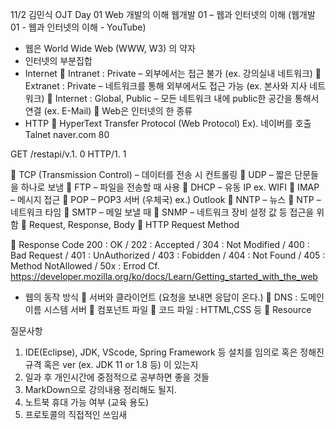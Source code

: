 11/2 김민식 OJT Day 01 
Web 개발의 이해
웹개발 01 – 웹과 인터넷의 이해 (웹개발 01 - 웹과 인터넷의 이해 - YouTube)
-	웹은 World Wide Web (WWW, W3) 의 약자
-	인터넷의 부분집합
-	Internet
	Intranet : Private – 외부에서는 접근 불가 (ex. 강의실내 네트워크)
	Extranet : Private – 네트워크를 통해 외부에서도 접근 가능 (ex. 본사와 지사 네트워크)
	Internet : Global, Public – 모든 네트워크 내에 public한 공간을 통해서 연결 (ex. E-Mail)
	Web은 인터넷의 한 종류
-	HTTP
	HyperText Transfer Protocol (Web Protocol)
Ex). 네이버를 호출
Talnet naver.com 80
      <!-- Host-->
GET /restapi/v.1. 0 HTTP/1. 1
<!-- URI -->

	TCP (Transmission Control) – 데이터를 전송 시 컨트롤링
	UDP – 짧은 단문들을 하나로 보냄
	FTP – 파일을 전송할 때 사용
	DHCP – 유동 IP ex. WIFI
	IMAP – 메시지 접근
	POP – POP3 서버 (우체국) ex.) Outlook
	NNTP – 뉴스
	NTP – 네트워크 타임
	SMTP – 메일 보낼 때
	SNMP – 네트워크 장비 설정 값 등 접근을 위함
	Request, Response, Body
	HTTP Request Method
 
	Response Code
200 : OK / 202 : Accepted / 304 : Not Modified / 400 : Bad Request / 401 : UnAuthorized / 403 : Fobidden / 404 : Not Found / 405 : Method NotAllowed / 50x : Errod
Cf. https://developer.mozilla.org/ko/docs/Learn/Getting_started_with_the_web
-	웹의 동작 방식
	서버와 클라이언트 (요청을 보내면 응답이 온다.)
	DNS : 도메인 이름 시스템 서버
	컴포넌트 파일
	코드 파일 : HTTML,CSS 등
	Resource 

질문사항
1.	IDE(Eclipse), JDK, VScode, Spring Framework 등 설치를 임의로 혹은 정해진 규격 혹은 ver (ex.  JDK 11 or 1.8 등) 이 있는지
2.	일과 후 개인시간에 중점적으로 공부하면 좋을 것들
3.	MarkDown으로 강의내용 정리해도 될지.
4.	노트북 휴대 가능 여부 (교육 용도)
5.	프로토콜의 직접적인 쓰임새 
